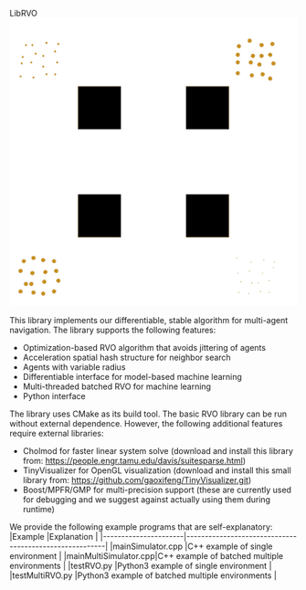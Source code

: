 LibRVO
![](example.gif)

This library implements our differentiable, stable algorithm for multi-agent navigation. The library supports the following features:
- Optimization-based RVO algorithm that avoids jittering of agents
- Acceleration spatial hash structure for neighbor search
- Agents with variable radius
- Differentiable interface for model-based machine learning
- Multi-threaded batched RVO for machine learning
- Python interface

The library uses CMake as its build tool. The basic RVO library can be run without external dependence. However, the following additional features require external libraries:
- Cholmod for faster linear system solve (download and install this library from: https://people.engr.tamu.edu/davis/suitesparse.html)
- TinyVisualizer for OpenGL visualization (download and install this small library from: https://github.com/gaoxifeng/TinyVisualizer.git)
- Boost/MPFR/GMP for multi-precision support (these are currently used for debugging and we suggest against actually using them during runtime)

We provide the following example programs that are self-explanatory:
|Example          |Explanation                                                  |
|----------------------|--------------------------------------------------------|
|mainSimulator.cpp     |C++ example of single environment                       |
|mainMultiSimulator.cpp|C++ example of batched multiple environments            |
|testRVO.py            |Python3 example of single environment                   |
|testMultiRVO.py       |Python3 example of batched multiple environments        |

